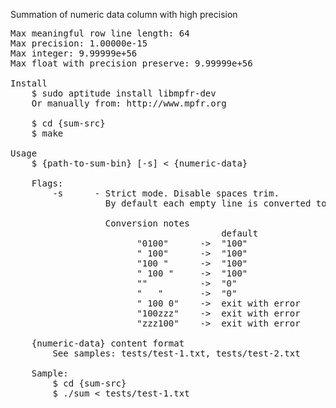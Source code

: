 
Summation of numeric data column with high precision

<pre>
Max meaningful row line length: 64
Max precision: 1.00000e-15
Max integer: 9.99999e+56
Max float with precision preserve: 9.99999e+56

Install
    $ sudo aptitude install libmpfr-dev
    Or manually from: http://www.mpfr.org

    $ cd {sum-src}
    $ make
    
Usage
    $ {path-to-sum-bin} [-s] < {numeric-data}

    Flags:
        -s      - Strict mode. Disable spaces trim.
                  By default each empty line is converted to zero and line spaces are trimmed

                  Conversion notes
                                        default                 strict
                        "0100"      ->  "100"                   "100"
                        " 100"      ->  "100"                   "100"
                        "100 "      ->  "100"                   exit with error
                        " 100 "     ->  "100"                   exit with error
                        ""          ->  "0"                     exit with error
                        "   "       ->  "0"                     exit with error
                        " 100 0"    ->  exit with error         exit with error
                        "100zzz"    ->  exit with error         exit with error
                        "zzz100"    ->  exit with error         exit with error

    {numeric-data} content format
        See samples: tests/test-1.txt, tests/test-2.txt

    Sample:
        $ cd {sum-src}
        $ ./sum < tests/test-1.txt
</pre>